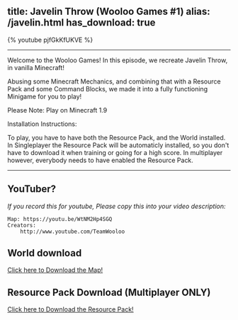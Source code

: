 title: Javelin Throw (Wooloo Games #1)
alias: /javelin.html
has_download: true
---

{% youtube pjfGkKfUKVE %}

----

Welcome to the Wooloo Games! In this episode, we recreate Javelin Throw, in vanilla Minecraft!

Abusing some Minecraft Mechanics, and combining that with a Resource Pack and some Command Blocks,
we made it into a fully functioning Minigame for you to play!

Please Note: Play on Minecraft 1.9

Installation Instructions:

To play, you have to have both the Resource Pack, and the World installed. In Singleplayer the Resource Pack will be automaticly installed,
so you don't have to download it when training or going for a high score. In multiplayer however, everybody needs to have enabled the Resource Pack.

----


## YouTuber?

*If you record this for youtube, Please copy this into your video description:*

    Map: https://youtu.be/WtNM2Hp4SGQ
    Creators:
        http://www.youtube.com/TeamWooloo

## World download

<a class="download-link"
   href="https://www.mediafire.com/?9f92j27z8bp3t6r">
   Click here to Download the Map!
</a>

## Resource Pack Download (Multiplayer ONLY)

<a class="download-link"
   href="https://www.mediafire.com/?ly2p63y2by9xejc">
   Click here to Download the Resource Pack!
</a>

